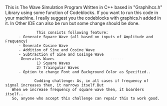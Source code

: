 This is The Wave Simulation Program Written in C++ based in "Graphihcs.h" Library using some function of Codeblocks.
If you want to run this code in your machine. I really suggest you the codeblocks with graphics.h added in it. In
 Other IDE can also be run but some change should be done.
         
         
                  This consists following feature:
          - Generate Square Wave (all based on inputs of Amplitude and Frequency)
          - Generate Cosine Wave
          - Addition of Sine and Cosine Wave
          - Subtraction of Sine and Cosinge Wave
          -Generates Waves                         ------
                  1) Square Waves
                  2) Traingular Waves
          - Option to change Font and Background Color as Specified..

                 Codding challenge: As, in all cases if frequency of signal increases then, it narrows itself.But
       When we increase frequency of square wave then, it boarders itself..
       So, anyone who accept this challenge can repair this to work good.
         
